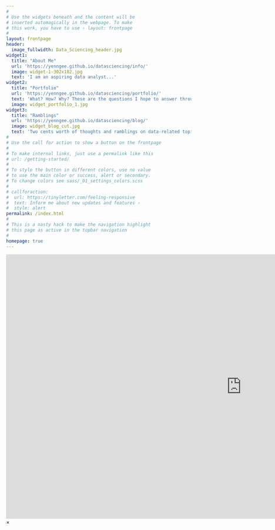 ```yaml
---
#
# Use the widgets beneath and the content will be
# inserted automagically in the webpage. To make
# this work, you have to use › layout: frontpage
#
layout: frontpage
header:
  image_fullwidth: Data_Sciencing_header.jpg
widget1:
  title: "About Me"
  url: 'https://yenngee.github.io/datasciencing/info/'
  image: widget-1-302x182.jpg
  text: 'I am an aspiring data analyst...'
widget2:
  title: "Portfolio"
  url: 'https://yenngee.github.io/datasciencing/portfolio/'
  text: 'What? How? Why? These are the questions I hope to answer through my projects.'
  image: widget_portfolio_1.jpg
widget3:
  title: "Ramblings"
  url: 'https://yenngee.github.io/datasciencing/blog/'
  image: widget_blog_cut.jpg
  text: 'Two cents worth of thoughts and ramblings on data-related topics.'
#
# Use the call for action to show a button on the frontpage
#
# To make internal links, just use a permalink like this
# url: /getting-started/
#
# To style the button in different colors, use no value
# to use the main color or success, alert or secondary.
# To change colors see sass/_01_settings_colors.scss
#
# callforaction:
#  url: https://tinyletter.com/feeling-responsive
#  text: Inform me about new updates and features ›
#  style: alert
permalink: /index.html
#
# This is a nasty hack to make the navigation highlight
# this page as active in the topbar navigation
#
homepage: true
---
```

<div id="videoModal" class="reveal-modal large" data-reveal="">
  <div class="flex-video widescreen vimeo" style="display: block;">
    <iframe width="1280" height="720" src="https://www.youtube.com/embed/3b5zCFSmVvU" frameborder="0" allowfullscreen></iframe>
  </div>
  <a class="close-reveal-modal">&#215;</a>
</div>
